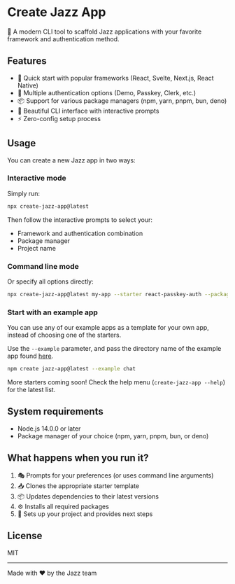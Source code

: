 # Create Jazz App

🎷 A modern CLI tool to scaffold Jazz applications with your favorite framework and authentication method.

## Features

- 🚀 Quick start with popular frameworks (React, Svelte, Next.js, React Native)
- 🔐 Multiple authentication options (Demo, Passkey, Clerk, etc.)
- 📦 Support for various package managers (npm, yarn, pnpm, bun, deno)
- 💅 Beautiful CLI interface with interactive prompts
- ⚡️ Zero-config setup process

## Usage

You can create a new Jazz app in two ways:

### Interactive mode

Simply run:

```bash
npx create-jazz-app@latest
```

Then follow the interactive prompts to select your:

- Framework and authentication combination
- Package manager
- Project name

### Command line mode

Or specify all options directly:

```bash
npx create-jazz-app@latest my-app --starter react-passkey-auth --package-manager npm
```

### Start with an example app

You can use any of our example apps as a template for your own app, instead of choosing one of the starters.

Use the `--example` parameter, and pass
the directory name of the example app found [here](https://github.com/garden-co/jazz/tree/main/examples).

```bash
npm create jazz-app@latest --example chat
```

More starters coming soon! Check the help menu (`create-jazz-app --help`) for the latest list.

## System requirements

- Node.js 14.0.0 or later
- Package manager of your choice (npm, yarn, pnpm, bun, or deno)

## What happens when you run it?

1. 🎭 Prompts for your preferences (or uses command line arguments)
2. 📥 Clones the appropriate starter template
3. 📦 Updates dependencies to their latest versions
4. ⚙️ Installs all required packages
5. 🎉 Sets up your project and provides next steps

## License

MIT

---

Made with ♥️ by the Jazz team
